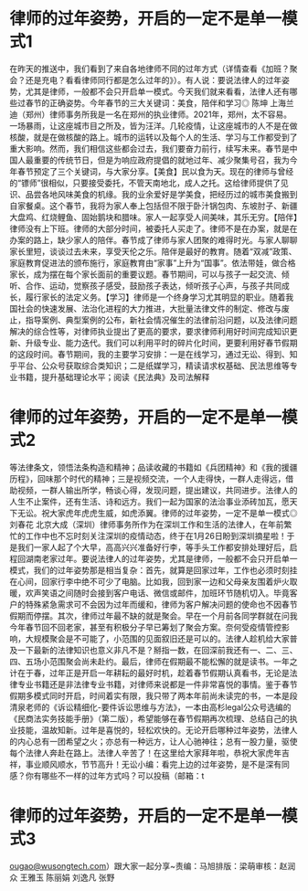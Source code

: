 # 律师的过年姿势，开启的一定不是单一模式1

在昨天的推送中，我们看到了来自各地律师不同的过年方式（详情查看《加班？聚会？还是充电？看看律师同行都是怎么过年的》）。有人说：要说法律人的过年姿势，尤其是律师，一般都不会只开启单一模式。今天我们就来看看，法律人还有哪些过春节的正确姿势。今年春节的三大关键词：美食，陪伴和学习◎ 陈坤 上海兰迪（郑州）律师事务所我是一名在郑州的执业律师。2021年，郑州，太不容易。一场暴雨，让这座城市目之所及，皆为汪洋。几轮疫情，让这座城市的人不是在做核酸，就是在做核酸的路上。城市的运转以及每个人的生活、学习与工作都受到了重大影响。然而，我们相信这些都会过去，我们要奋力前行，续写未来。春节是中国人最重要的传统节日，但是为响应政府提倡的就地过年、减少聚集号召，我为今年春节预定了三个关键词，与大家分享。【美食】民以食为天。现在的律师与曾经的“镖师”很相似，只要接受委托，不管天南地北，成人之托。这给律师提供了见识、品尝各地风味美食的机缘。我的业余爱好是学美食，把经历过的城市美食搬到自家餐桌。这个春节，我将为家人奉上包括但不限于卧汁锅包肉、东坡肘子、新疆大盘鸡、红烧鲤鱼、固始鹅块和腊味。家人一起享受人间美味，其乐无穷。【陪伴】律师没有上下班。律师的大部分时间，被委托人买走了。律师不是在办案，就是在办案的路上，缺少家人的陪伴。春节成了律师与家人团聚的难得时光。与家人聊聊家长里短，谈谈过去未来，享受天伦之乐。陪伴是最好的教育。随着“双减”政策、家庭教育促进法的颁布施行，家庭教育由“家事”上升为“国事”。依法带娃，做合格家长，成为摆在每个家长面前的重要议题。春节期间，可以与孩子一起交流、倾听、合作、运动，觉察孩子感受，鼓励孩子表达，倾听孩子心声，与孩子共同成长，履行家长的法定义务。【学习】律师是一个终身学习尤其明显的职业。随着我国社会的快速发展、法治化进程的大力推进，大批量法律文件的制定、修改与废止，指导案例、典型案例的公布，新社会情况催生的法律前沿问题，以及法律问题解决的综合性等，对律师执业提出了更高的要求，要求律师利用好时间完成知识更新、升级专业、能力迭代。我们可以利用平时的碎片化时间，更要利用好春节假期的这段时间。春节期间，我的主要学习安排：一是在线学习，通过无讼、得到、知乎平台、公众号获取综合类知识；二是纸媒学习，精读请求权基础、民法思维等专业书籍，提升基础理论水平；阅读《民法典》及司法解释

# 律师的过年姿势，开启的一定不是单一模式2

等法律条文，领悟法条构造和精神；品读收藏的书籍如《兵团精神》和《我的援疆历程》，回味那个时代的精神；三是视频交流，一个人走得快，一群人走得远，借助视频，一群人输出所学，畅谈心得，发现问题，提出建议，共同进步。法律人的人生不止案件，还有生活、诗和远方。我们一起为国家的法治事业添砖加瓦，愿天下无讼。祝大家虎年虎虎生威，如虎添翼。律师的过年姿势，一定不是单一模式◎ 刘春花 北京大成（深圳）律师事务所作为在深圳工作和生活的法律人，在年前繁忙的工作中也不忘时刻关注深圳的疫情动态，终于在1月26日盼到深圳摘星啦！于是我们一家人起了个大早，高高兴兴准备好行李，等手头工作都安排处理好后，启程回湖南老家过年。要说法律人的过年姿势，尤其是律师，一般都不会只开启单一模式，我们的过年姿势那是相当复杂：首先，就算是回家过年，工作也必须时刻挂在心间，回家行李中绝不可少了电脑。比如我，回到家一边和父母亲友围着炉火取暖，欢声笑语之间随时会接到客户电话、微信或邮件，加班环节随机切入。毕竟客户的特殊紧急需求可不会因为过年而缓和，律师为客户解决问题的使命也不因春节假期而停摆。其次，律师过年最不缺的就是聚会。早在一个月前各同学群就在问我今年春节回不回老家，甚至有积极分子早已筹划了聚会方案。奈何受疫情管控影响，大规模聚会是不可能了，小范围的见面叙旧还是可以的。法律人趁机给大家普及一下最新的法律知识也意义非凡不是？掰指一数，在回深前我还有一、二、三、四、五场小范围聚会尚未赴约。最后，律师在假期最不能松懈的就是读书。一年之计在于春，过年正是开启一年耕耘的最好时机，趁着春节假期认真看书，无论是法律专业书籍还是非法律专业书籍，对律师来说都是一件非常喜悦的事情。鉴于春节假期多模式同时开启，时间着实有限，我只带了两本年前尚未读完的书，一本是段清泉老师的《诉讼精细化-要件诉讼思维与方法》，一本由高杉legal公众号选编的《民商法实务技能手册》（第二版），希望能够在春节假期再次梳理、总结自己的执业技能，温故知新。过年是喜悦的，轻松欢快的。无论开启哪种过年姿势，法律人的内心总有一团希望之火；亦总有一种远方，让人心驰神往；总有一股力量，驱使每个法律人奔赴在路上。法律人辛苦了！在这里给大家拜年啦，恭祝大家虎年吉祥，事业顺风顺水，节节高升！无讼小编：看完上边的过年姿势，是不是深有同感？你有哪些不一样的过年方式吗？可以投稿（邮箱：t

# 律师的过年姿势，开启的一定不是单一模式3

ougao@wusongtech.com）跟大家一起分享~责编：马旭排版：梁萌审核：赵润众 王雅玉 陈丽娟 刘逸凡 张野

